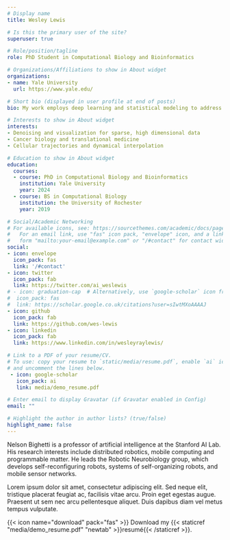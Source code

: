 ```yaml
---
# Display name
title: Wesley Lewis

# Is this the primary user of the site?
superuser: true

# Role/position/tagline
role: PhD Student in Computational Biology and Bioinformatics

# Organizations/Affiliations to show in About widget
organizations:
- name: Yale University
  url: https://www.yale.edu/

# Short bio (displayed in user profile at end of posts)
bio: My work employs deep learning and statistical modeling to address analytical challenges of single cell RNA-sequencing and other high dimensional data. Much of my experience is focused on benchmarking and characterizing the expansive space of existing methods in this field, as well as seeking out state of the art performance and designing novel algorithms. Beyond this, I’m very interested in translational medicine and cancer biology, as a trainee in Yale’s Cancer Biology Training Program.

# Interests to show in About widget
interests:
- Denoising and visualization for sparse, high dimensional data
- Cancer biology and translational medicine
- Cellular trajectories and dynamical interpolation

# Education to show in About widget
education:
  courses:
  - course: PhD in Computational Biology and Bioinformatics
    institution: Yale University
    year: 2024
  - course: BS in Computational Biology
    institution: the University of Rochester
    year: 2019

# Social/Academic Networking
# For available icons, see: https://sourcethemes.com/academic/docs/page-builder/#icons
#   For an email link, use "fas" icon pack, "envelope" icon, and a link in the
#   form "mailto:your-email@example.com" or "/#contact" for contact widget.
social:
- icon: envelope
  icon_pack: fas
  link: '/#contact'
- icon: twitter
  icon_pack: fab
  link: https://twitter.com/ai_weslewis
# - icon: graduation-cap  # Alternatively, use `google-scholar` icon from `ai` icon pack
#  icon_pack: fas
#  link: https://scholar.google.co.uk/citations?user=sIwtMXoAAAAJ
- icon: github
  icon_pack: fab
  link: https://github.com/wes-lewis
- icon: linkedin
  icon_pack: fab
  link: https://www.linkedin.com/in/wesleyraylewis/

# Link to a PDF of your resume/CV.
# To use: copy your resume to `static/media/resume.pdf`, enable `ai` icons in `params.toml`, 
# and uncomment the lines below.
 - icon: google-scholar
   icon_pack: ai
   link: media/demo_resume.pdf

# Enter email to display Gravatar (if Gravatar enabled in Config)
email: ""

# Highlight the author in author lists? (true/false)
highlight_name: false
---
```


Nelson Bighetti is a professor of artificial intelligence at the Stanford AI Lab. His research interests include distributed robotics, mobile computing and programmable matter. He leads the Robotic Neurobiology group, which develops self-reconfiguring robots, systems of self-organizing robots, and mobile sensor networks.

Lorem ipsum dolor sit amet, consectetur adipiscing elit. Sed neque elit, tristique placerat feugiat ac, facilisis vitae arcu. Proin eget egestas augue. Praesent ut sem nec arcu pellentesque aliquet. Duis dapibus diam vel metus tempus vulputate.

{{< icon name="download" pack="fas" >}} Download my {{< staticref "media/demo_resume.pdf" "newtab" >}}resumé{{< /staticref >}}.
